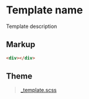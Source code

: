 # Template name

Template description


## Markup

```html
<div></div>
```

## Theme

> [_template.scss](_template.scss)
